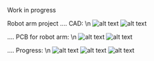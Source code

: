 Work in progress

Robot arm project
....
CAD: \n
![alt text](https://i.imgur.com/gVJ1zBk.png) 
![alt text](https://i.imgur.com/n4owr1C.png) 

....
PCB for robot arm: \n
![alt text](https://i.imgur.com/6VJu5KX.png) 
![alt text](https://i.imgur.com/OsXR7f7.png) 

....
Progress: \n
![alt text](https://i.imgur.com/BKfie08.jpeg) 
![alt text](https://i.imgur.com/OTpIbzi.jpeg) 
![alt text](https://i.imgur.com/bQBBOCh.jpeg)
